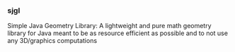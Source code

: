 ### sjgl
Simple Java Geometry Library: A lightweight and pure math geometry library for Java meant to be as resource efficient as possible and to not use any 3D/graphics computations
